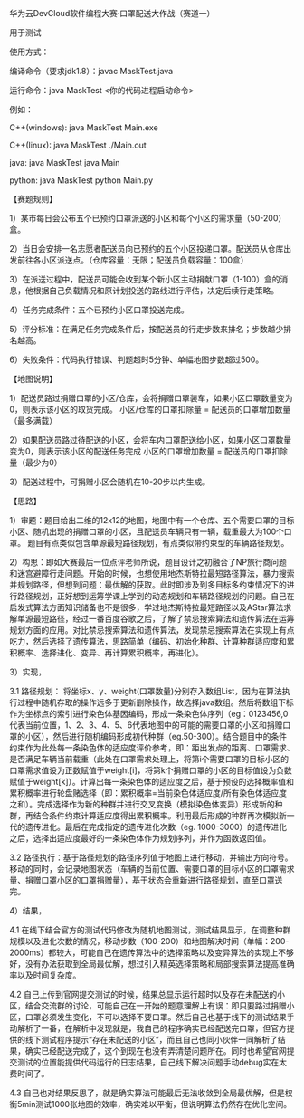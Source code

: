 华为云DevCloud软件编程大赛·口罩配送大作战（赛道一）

用于测试

使用方式：

编译命令（要求jdk1.8）：javac MaskTest.java

运行命令：java MaskTest <你的代码进程启动命令>

例如：

C++(windows): java MaskTest Main.exe

C++(linux): java MaskTest ./Main.out

java: java MaskTest java Main

python: java MaskTest python Main.py


【赛题规则】

1）某市每日会公布五个已预约口罩派送的小区和每个小区的需求量（50-200）盒。


2）当日会安排一名志愿者配送员向已预约的五个小区投递口罩。配送员从仓库出发前往各小区派送点。（仓库容量：无限；配送员负载容量：100盒）


3）在派送过程中，配送员可能会收到某个新小区主动捐献口罩（1-100）盒的消息，他根据自己负载情况和原计划投送的路线进行评估，决定后续行走策略。


4）任务完成条件：五个已预约小区口罩投送完成。


5）评分标准：在满足任务完成条件后，按配送员的行走步数来排名；步数越少排名越高。


6）失败条件：代码执行错误、判题超时5分钟、单幅地图步数超过500。

【地图说明】


1）配送员路过捐赠口罩的小区/仓库，会将捐赠口罩装车，如果小区口罩数量变为0，则表示该小区的取货完成。
小区/仓库的口罩扣除量 = 配送员的口罩增加数量（最多满载）


2）如果配送员路过待配送的小区，会将车内口罩配送给小区，如果小区口罩数量变为0，则表示该小区的配送任务完成
小区的口罩增加数量 = 配送员的口罩扣除量（最少为0）


3）配送过程中，可捐赠小区会随机在10-20步以内生成。


【思路】


1）审题：题目给出二维的12x12的地图，地图中有一个仓库、五个需要口罩的目标小区、随机出现的捐赠口罩的小区，且配送员车辆只有一辆，载重最大为100个口罩。
题目有点类似包含单源最短路径规划，有点类似带约束型的车辆路径规划。


2）构思：即如大赛最后一位点评老师所说，题目设计之初融合了NP旅行商问题和迷宫避障行走问题。开始的时候，也想使用地杰斯特拉最短路径算法，暴力搜索并规划路径，但想到问题：最优解的获取。此时即涉及到多目标多约束情况下的进行路径规划，正好想到运筹学课上学到的动态规划和车辆路径规划的问题。自己在启发式算法方面知识储备也不是很多，学过地杰斯特拉最短路径以及AStar算法求解单源最短路径，经过一番百度谷歌之后，了解了禁忌搜索算法和遗传算法在运筹规划方面的应用。对比禁忌搜索算法和遗传算法，发现禁忌搜索算法在实现上有点吃力，然后选择了遗传算法，思路简单（编码、初始化种群、计算种群适应度和累积概率、选择进化、变异、再计算累积概率，再进化）。


3）实现，


  3.1 路径规划： 将坐标x、y、weight(口罩数量)分别存入数组List，因为在算法执行过程中随机存取的操作远多于更新删除操作，故选择java数组。然后将数组下标作为坐标点的索引进行染色体基因编码，形成一条染色体序列（eg：0123456,0代表当前位置，1、2、3、4、5、6代表地图中的可能的需要口罩的小区和捐赠口罩的小区），然后进行随机编码形成初代种群（eg.50-300）。结合题目中的条件约束作为此处每一条染色体的适应度评价参考，即：距出发点的距离、口罩需求、是否满足车辆当前载重（此处在口罩需求处理上，将第i个需要口罩的目标小区的口罩需求值设为正数赋值于weight[i]，将第k个捐赠口罩的小区的目标值设为负数赋值于weight[k]）。计算出每一条染色体的适应度之后，基于预设的选择概率值和累积概率进行轮盘赌选择（即：累积概率=当前染色体适应度/所有染色体适应度之和）。完成选择作为新的种群并进行交叉变换（模拟染色体变异）形成新的种群，再结合条件约束计算适应度得出累积概率。利用最后形成的种群再次模拟新一代的遗传进化。最后在完成指定的遗传进化次数（eg. 1000-3000）的遗传进化之后，选择出适应度最好的一条染色体作为规划序列，并作为函数返回值。
  
  
  3.2 路径执行：基于路径规划的路径序列值于地图上进行移动，并输出方向符号。移动的同时，会记录地图状态（车辆的当前位置、需要口罩的目标小区的口罩需求量、捐赠口罩小区的口罩捐赠量），基于状态会重新进行路径规划，直至口罩送完。
  
  
4）结果，


  4.1 在线下结合官方的测试代码修改为随机地图测试，测试结果显示，在调整种群规模以及进化次数的情况，移动步数（100-200）和地图解决时间（单幅：200-2000ms）都较大，可能自己在遗传算法中的选择策略以及变异算法的实现上不够好，没有办法获取到全局最优解，想过引入精英选择策略和局部搜索算法提高准确率以及时间复杂度。
  
  
  4.2 自己上传到官网提交测试的时候，结果总显示运行超时以及存在未配送的小区，结合交流群的讨论，可能自己在一开始的题意理解上有误：即只要路过捐赠小区，口罩必须发生变化，不可以选择不要口罩。然后自己也基于线下的测试结果手动解析了一番，在解析中发现就是，我自己的程序确实已经配送完口罩，但官方提供的线下测试程序提示“存在未配送的小区”，而且自己也同小伙伴一同解析了结果，确实已经配送完成了，这个到现在也没有弄清楚问题所在。同时也希望官网提交测试的位置能提供代码运行的日志结果，自己线下解决问题手动debug实在太费时间了。
  
  
  4.3 自己也对结果反思了，就是确实算法可能最后无法收敛到全局最优解，但是权衡5min测试1000张地图的效率，确实难以平衡，但说明算法仍然存在优化空间。

